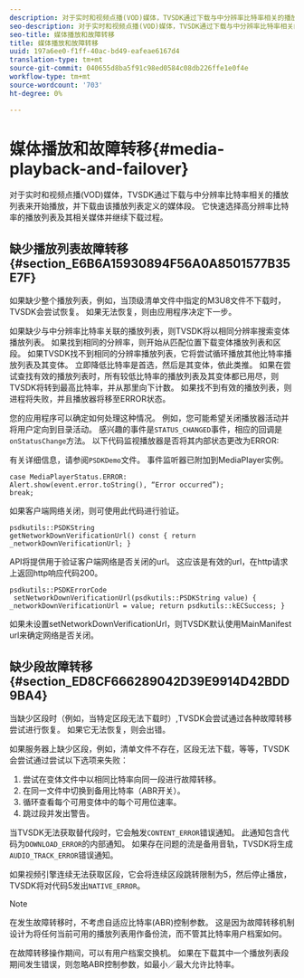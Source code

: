 ```yaml
---
description: 对于实时和视频点播(VOD)媒体，TVSDK通过下载与中分辨率比特率相关的播放列表来开始播放，并下载由该播放列表定义的媒体段。 它快速选择高分辨率比特率的播放列表及其相关媒体并继续下载过程。
seo-description: 对于实时和视频点播(VOD)媒体，TVSDK通过下载与中分辨率比特率相关的播放列表来开始播放，并下载由该播放列表定义的媒体段。 它快速选择高分辨率比特率的播放列表及其相关媒体并继续下载过程。
seo-title: 媒体播放和故障转移
title: 媒体播放和故障转移
uuid: 197a6ee0-f1ff-40ac-bd49-eafeae6167d4
translation-type: tm+mt
source-git-commit: 040655d8ba5f91c98ed0584c08db226ffe1e0f4e
workflow-type: tm+mt
source-wordcount: '703'
ht-degree: 0%

---
```



# 媒体播放和故障转移{#media-playback-and-failover}

对于实时和视频点播(VOD)媒体，TVSDK通过下载与中分辨率比特率相关的播放列表来开始播放，并下载由该播放列表定义的媒体段。 它快速选择高分辨率比特率的播放列表及其相关媒体并继续下载过程。

## 缺少播放列表故障转移{#section_E6B6A15930894F56A0A8501577B35E7F}

如果缺少整个播放列表，例如，当顶级清单文件中指定的M3U8文件不下载时，TVSDK会尝试恢复。 如果无法恢复，则由应用程序决定下一步。

如果缺少与中分辨率比特率关联的播放列表，则TVSDK将以相同分辨率搜索变体播放列表。 如果找到相同的分辨率，则开始从匹配位置下载变体播放列表和区段。 如果TVSDK找不到相同的分辨率播放列表，它将尝试循环播放其他比特率播放列表及其变体。 立即降低比特率是首选，然后是其变体，依此类推。 如果在尝试查找有效的播放列表时，所有较低比特率的播放列表及其变体都已用尽，则TVSDK将转到最高比特率，并从那里向下计数。 如果找不到有效的播放列表，则进程将失败，并且播放器将移至ERROR状态。

您的应用程序可以确定如何处理这种情况。 例如，您可能希望关闭播放器活动并将用户定向到目录活动。 感兴趣的事件是`STATUS_CHANGED`事件，相应的回调是`onStatusChange`方法。 以下代码监视播放器是否将其内部状态更改为ERROR:

有关详细信息，请参阅`PSDKDemo`文件。 事件监听器已附加到MediaPlayer实例。

```
case MediaPlayerStatus.ERROR: 
Alert.show(event.error.toString(), “Error occurred”); 
break;
```

如果客户端网络关闭，则可使用此代码进行验证。

```
psdkutils::PSDKString 
getNetworkDownVerificationUrl() const { return 
_networkDownVerificationUrl; }
```

API将提供用于验证客户端网络是否关闭的url。 这应该是有效的url，在http请求上返回http响应代码200。

```
psdkutils::PSDKErrorCode 
 setNetworkDownVerificationUrl(psdkutils::PSDKString value) {  
_networkDownVerificationUrl = value; return psdkutils::kECSuccess; }
```

如果未设置setNetworkDownVerificationUrl，则TVSDK默认使用MainManifest url来确定网络是否关闭。

## 缺少段故障转移{#section_ED8CF666289042D39E9914D42BDD9BA4}

当缺少区段时（例如，当特定区段无法下载时）,TVSDK会尝试通过各种故障转移尝试进行恢复。 如果它无法恢复，则会出错。

如果服务器上缺少区段，例如，清单文件不存在，区段无法下载，等等，TVSDK会尝试通过尝试以下选项来失败：

1. 尝试在变体文件中以相同比特率向同一段进行故障转移。
1. 在同一文件中切换到备用比特率（ABR开关）。
1. 循环查看每个可用变体中的每个可用位速率。
1. 跳过段并发出警告。

当TVSDK无法获取替代段时，它会触发`CONTENT_ERROR`错误通知。 此通知包含代码为`DOWNLOAD_ERROR`的内部通知。 如果存在问题的流是备用音轨，TVSDK将生成`AUDIO_TRACK_ERROR`错误通知。

如果视频引擎连续无法获取区段，它会将连续区段跳转限制为5，然后停止播放，TVSDK将对代码5发出`NATIVE_ERROR`。

>[!NOTE]
>
>在发生故障转移时，不考虑自适应比特率(ABR)控制参数。 这是因为故障转移机制设计为将任何当前可用的播放列表用作备份流，而不管其比特率用户档案如何。
>
>在故障转移操作期间，可以有用户档案交换机。 如果在下载其中一个播放列表段期间发生错误，则忽略ABR控制参数，如最小／最大允许比特率。

